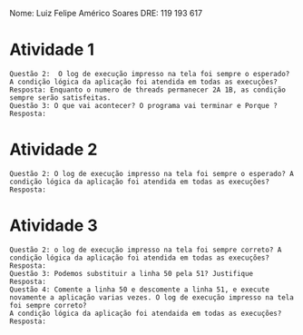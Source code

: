 Nome: Luiz Felipe Américo Soares
DRE: 119 193 617


# Atividade 1

    Questão 2:  O log de execução impresso na tela foi sempre o esperado? A condição lógica da aplicação foi atendida em todas as execuções?
    Resposta: Enquanto o numero de threads permanecer 2A 1B, as condição sempre serão satisfeitas.
    Questão 3: O que vai acontecer? O programa vai terminar e Porque ?
    Resposta:

# Atividade 2
    Questão 2: O log de execução impresso na tela foi sempre o esperado? A condição lógica da aplicação foi atendida em todas as execuções?
    Resposta:
# Atividade 3
    Questão 2: o log de execução impresso na tela foi sempre correto? A condição lógica da aplicação foi atendida em todas as execuções?
    Resposta:
    Questão 3: Podemos substituir a linha 50 pela 51? Justifique
    Resposta:
    Questão 4: Comente a linha 50 e descomente a linha 51, e execute novamente a aplicação varias vezes. O log de execução impresso na tela foi sempre correto?
    A condição lógica da aplicação foi atendaida em todas as execuções?
    Resposta: